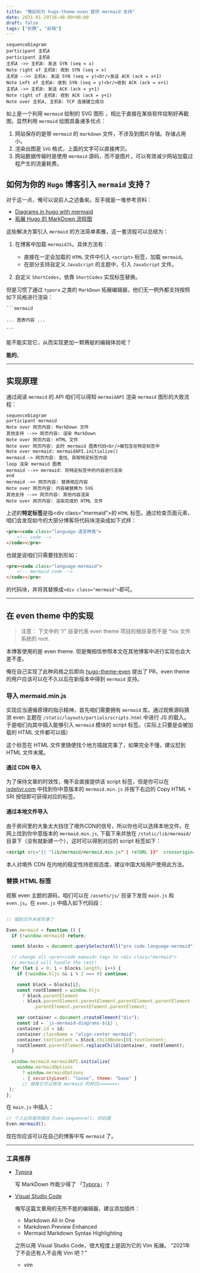 ```yaml
---
title: "俺如何为 hugo-theme-even 提供 mermaid 支持"
date: 2021-01-29T16:48:09+08:00
draft: false
tags: ["折腾", "前端"]
---
```


```mermaid
sequenceDiagram
participant 主机A
participant 主机B
主机A ->> 主机B: 发送 SYN (seq = x)
Note right of 主机B: 收到 SYN (seq = x)
主机B -->> 主机A: 发送 SYN (seq = y)<br/>发送 ACK (ack = x+1)
Note Left of 主机A: 收到 SYN (seq = y)<br/>收到 ACK (ack = x+1)
主机A ->> 主机B: 发送 ACK (ack = y+1)
Note right of 主机B: 收到 ACK (ack = y+1)
Note over 主机A, 主机B: TCP 连接建立成功
```

如上是一个利用 `mermaid` 绘制的 SVG 图形 ，相比于直接在某些软件绘制好再截图，显然利用 `mermaid` 绘图具备诸多优点：

1. 网站保存的是带 `mermaid` 的 `markdown` 文件，不涉及到图片存储。存储占用小。
2. 渲染出图是 `SVG` 格式，上面的文字可以直接拷贝。
3. 网站数据传输时是使用 `mermaid` 源码，而不是图片，可以有效减少网站加载过程产生的流量耗费。

## 如何为你的 `Hugo` 博客引入 `mermaid` 支持？

对于这一点，俺可以说前人之述备矣。反手就是一堆参考资料：

- [Diagrams in hugo with mermaid](https://skeptric.com/diagrams-in-hugo/)
- [拓展 Hugo 的 MarkDown 流程图](https://kentxxq.com/contents/%E6%8B%93%E5%B1%95hugo%E7%9A%84markdown_%E6%B5%81%E7%A8%8B%E5%9B%BEmermaid/)

这些解决方案引入 `mermaid` 的方法简单素雅，这一套流程可以总结为：

1. 在博客中加载 `mermaidJS`。具体方法有：

    - 直接在一定会加载的 `HTML` 文件中引入 `<script>` 标签，加载 `mermaid`。
    - 在部分支持自定义 `JavaScript` 的主题中，引入 `JavaScript` 文件。

2. 自定义 `ShortCodes`，依靠 `ShortCodes` 实现标签替换。

但是习惯了通过 `typora` 之类的 `MarkDown` 拓展编辑器，他们无一例外都支持按照如下风格进行渲染：

    ```mermaid

    ... 图表内容 ...

    ```

能不能实现它，从而实现更加一颗赛艇的编辑体验呢？

**能的**。

---

## 实现原理

通过阅读 `mermaid` 的 API 咱们可以得知 `mermaidAPI` 渲染 `mermaid` 图形的大致流程：

```mermaid
sequenceDiagram
participant mermaid
Note over 网页内容: MarkDown 文件
其他支持 -->> 网页内容: 渲染 MarkDown
Note over 网页内容: HTML 文件
Note over 网页内容: 此时 mermaid 图表代码<br/>被包含在特定标签中
Note over mermaid: mermaidAPI.initialize()
mermaid -> 网页内容: 查找、获取特定标签内容
loop 渲染 mermaid 图表
mermaid -->> mermaid: 将特定标签中的内容进行渲染
end
mermaid ->> 网页内容: 替换相应内容
Note over 网页内容: 内容被替换为 SVG
其他支持 -->> 网页内容: 其他内容渲染
Note over 网页内容: 渲染完成的 HTML 文件
```

上述的**特定标签**是指\<div class=\"mermaid">的 `HTML` 标签。通过检查页面元素，咱们会发现如今的大部分博客将代码块渲染成如下式样：

```HTML
<pre><code class="language-语言种类">
    <!-- code -->
</code></pre>
```

也就是说咱们只需要找到形如：

```HTML
<pre><code class="language-mermaid">
    <!-- mermaid code -->
</code></pre>
```

的代码块，并将其替换成``<div class="mermaid">``即可。

---

## 在 even theme 中的实现

> 注意： 下文中的 “/” 目录代表 even theme 项目的根目录而不是 *nix 文件系统的 root.

本博客使用的是 even theme. 但是俺相信参照本文在其他博客中进行实现也会大差不差。

俺在自己实现了此种风格之后即向 [hugo-theme-even](https://github.com/olOwOlo/hugo-theme-even) 提出了 PR，even theme 的用户应该可以在不久以后在新版本中得到 `mermaid` 支持。

### 导入 mermaid.min.js

实现应当遵循原理的指示精神，首先咱们需要拥有 `mermaid` 库。通过观察源码猜测 even 主题在 `/static/layouts/partials/scripts.html` 中进行 JS 的载入。于是咱们向其中插入能够引入 `mermaid` 模块的 script 标签。（实际上只要是会被加载的 HTML 文件都可以插）

这个标签在 HTML 文件里随便找个地方插就完事了，如果完全不懂，建议怼到 HTML 文件末尾。

#### 通过 CDN 导入

为了保持文章的时效性，俺不会直接提供该 script 标签，但是你可以在 [jsdelivr.com](https://www.jsdelivr.com/package/npm/mermaid?path=dist) 中找到你中意版本的 `mermaid.min.js` 并按下右边的 Copy HTML + SRI 按钮即可获得对应的标签。

#### 通过本地文件导入

由于房间里的大象太大挡住了境外CDN的信号，所以你也可以选择本地文件。在网上找到你中意版本的 `mermaid.min.js`, 下载下来并放在 `/static/lib/mermaid/` 目录下（没有就新建一个），这时可以得到对应的 script 标签如下：

```html
<script src="{{ "lib/mermaid/mermaid.min.js" | relURL }}"  crossorigin="anonymous"></script>
```

本人对境外 CDN 在内地的稳定性持悲观态度，建议中国大陆用户使用此方法。

### 替换 HTML 标签

观察 even 主题的源码，咱们可以在 `/assets/js/` 目录下发现 `main.js` 和 `even.js`。在 `even.js` 中插入如下代码段：

```javascript

// 插到文件末尾完事了

Even.mermaid = function () {
  if (!window.mermaid) return;

  const blocks = document.querySelectorAll("pre code.language-mermaid");

  // change all <pre><code mamaid> tags to <div class="mermaid">
  // mermaid will handle the rest!
  for (let i = 0; i < blocks.length; i++) {
    if (!window.hljs && i % 2 === 0) continue;

    const block = blocks[i];
    const rootElement = window.hljs
      ? block.parentElement
      : block.parentElement.parentElement.parentElement.parentElement
          .parentElement.parentElement.parentElement;

    var container = document.createElement("div");
    const id = `js-mermaid-diagrams-${i}`;
    container.id = id;
    container.className = "align-center mermaid";
    container.textContent = block.childNodes[0].textContent;
    rootElement.parentElement.replaceChild(container, rootElement);
  }

  window.mermaid.mermaidAPI.initialize(
    window.mermaidOptions
      ? window.mermaidOptions
      : { securityLevel: "loose", theme: "base" }
      // 替换它可以修改 mermaid 的样式=======↑
 );
};
```

在 `main.js` 中插入：

```javascript
// 个人比较喜欢插在 Even.sequence(); 的后面
Even.mermaid();
```

现在你应该可以在自己的博客中写 `mermaid` 了。

---

### 工具推荐

- [Typora](https://typora.io)

  写 MarkDown 咋能少得了 「[Typora](https://typora.io/)」？

- [Visual Studio Code](https://code.visualstudio.com/)

  俺写这篇文章用的无所不能的编辑器，建议添加插件：

  - Markdown All in One
  - Markdown Preview Enhanced
  - Mermaid Markdown Syntax Highlighting

  之所以用 Visual Studio Code，很大程度上是因为它的 Vim 拓展。 “2021年了不会还有人不会用 Vim 吧？”

  - vim
